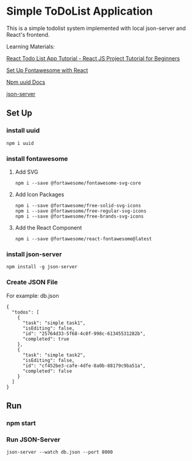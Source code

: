 # Simple ToDoList Application

This is a simple todolist system implemented with local json-server and React's frontend.

Learning Materials:

[React Todo List App Tutorial - React JS Project Tutorial for Beginners](https://www.youtube.com/watch?v=LoYbN6qoQHA)

[Set Up Fontawesome with React](https://fontawesome.com/docs/web/use-with/react/)

[Npm uuid Docs](https://www.npmjs.com/package/uuid)

[json-server](https://github.com/typicode/json-server#getting-started)

## Set Up

### install uuid

`npm i uuid`

### install fontawesome

1. Add SVG

   `npm i --save @fortawesome/fontawesome-svg-core`
2. Add Icon Packages

   ```
   npm i --save @fortawesome/free-solid-svg-icons
   npm i --save @fortawesome/free-regular-svg-icons
   npm i --save @fortawesome/free-brands-svg-icons
   ```
3. Add the React Component

   `npm i --save @fortawesome/react-fontawesome@latest`

### install json-server

`npm install -g json-server`

### Create JSON File

 For example:  db.json

```
{
  "todos": [
    {
      "task": "simple task1",
      "isEditing": false,
      "id": "25764d33-5f68-4c0f-998c-61345531282b",
      "completed": true
    },
    {
      "task": "simple task2",
      "isEditing": false,
      "id": "cf452be3-cafe-4dfe-8a0b-88179c9ba51a",
      "completed": false
    }
  ]
}
```


## Run

### npm start

### Run JSON-Server

`json-server --watch db.json --port 8000`
